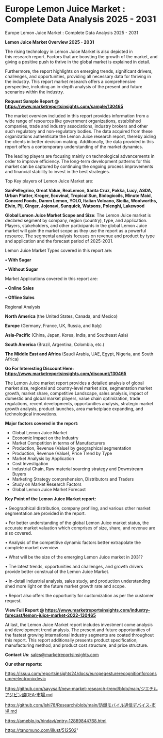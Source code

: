 # Europe Lemon Juice Market : Complete Data Analysis 2025 - 2031
 Europe Lemon Juice Market : Complete Data Analysis 2025 - 2031

<Strong> Lemon Juice Market Overview 2025 - 2031</strong>

The rising technology in Lemon Juice Market is also depicted in this research report. Factors that are boosting the growth of the market, and giving a positive push to thrive in the global market is explained in detail.

Furthermore, the report highlights on emerging trends, significant drivers, challenges, and opportunities, providing all necessary data for thriving in the industry. This report market research offers a comprehensive perspective, including an in-depth analysis of the present and future scenarios within the industry.

<strong>Request Sample Report @ <a href=https://www.marketreportsinsights.com/sample/130465>https://www.marketreportsinsights.com/sample/130465</a></strong>

The market overview included in this report provides information from a wide range of resources like government organizations, established companies, trade and industry associations, industry brokers and other such regulatory and non-regulatory bodies. The data acquired from these organizations authenticate the Lemon Juice research report, thereby aiding the clients in better decision making. Additionally, the data provided in this report offers a contemporary understanding of the market dynamics.

The leading players are focusing mainly on technological advancements in order to improve efficiency. The long-term development patterns for this market can be captured by continuing the ongoing process improvements and financial stability to invest in the best strategies.

Top Key players of Lemon Juice Market are:

<strong>SanPellegrino, Great Value, ReaLemon, Santa Cruz, Pokka, Lucy, ASDA, Urban Platter, Kroger, Ecovinal, Tropical Sun, Biologicoils, Minute Maid, Concord Foods, Damm Lemon, YOLO, Italian Volcano, Sicilia, Woolworths, Elvin, Plj, Ginger, Jojonavi, Sunquick, Watsons, Polenghi, Lakewood</strong>

<strong><b>Global Lemon Juice Market Scope and Size:</b></strong>
The Lemon Juice market is declared segment by company, region (country), type, and application. Players, stakeholders, and other participants in the global Lemon Juice market will gain the market scope as they use the report as a powerful resource. The segmental analysis focuses on revenue and product by type and application and the forecast period of 2025-2031.

Lemon Juice Market Types covered in this report are:

<strong>• With Sugar

• Without Sugar</strong>

Market Applications covered in this report are:

<strong>• Online Sales

• Offline Sales</strong> 

Regional Analysis

<strong>North America</strong> (the United States, Canada, and Mexico)

<strong>Europe</strong> (Germany, France, UK, Russia, and Italy)

<strong>Asia-Pacific</strong> (China, Japan, Korea, India, and Southeast Asia)

<strong>South America</strong> (Brazil, Argentina, Colombia, etc.)

<strong>The Middle East and Africa</strong> (Saudi Arabia, UAE, Egypt, Nigeria, and South Africa)

<strong>Go For Interesting Discount Here: <a href=https://www.marketreportsinsights.com/discount/130465>https://www.marketreportsinsights.com/discount/130465</a></strong>

The Lemon Juice market report provides a detailed analysis of global market size, regional and country-level market size, segmentation market growth, market share, competitive Landscape, sales analysis, impact of domestic and global market players, value chain optimization, trade regulations, recent developments, opportunities analysis, strategic market growth analysis, product launches, area marketplace expanding, and technological innovations.

<strong><b>Major factors covered in the report:</b></strong>
<ul>
  <li>Global Lemon Juice Market </li>
  <li>Economic Impact on the Industry</li>
  <li>Market Competition in terms of Manufacturers</li>
  <li>Production, Revenue (Value) by geographical segmentation</li>
  <li>Production, Revenue (Value), Price Trend by Type</li>
  <li>Market Analysis by Application</li>
  <li>Cost Investigation</li>
  <li>Industrial Chain, Raw material sourcing strategy and Downstream Buyers</li>
  <li>Marketing Strategy comprehension, Distributors and Traders</li>
  <li>Study on Market Research Factors</li>
  <li>Global Lemon Juice Market Forecast</li>
</ul>

<strong><b>Key Point of the Lemon Juice Market report:</b></strong>

• Geographical distribution, company profiling, and various other market segmentation are provided in the report.

• For better understanding of the global Lemon Juice market status, the accurate market valuation which comprises of size, share, and revenue are also covered.

• Analysis of the competitive dynamic factors better extrapolate the complete market overview

• What will be the size of the emerging Lemon Juice market in 2031?

• The latest trends, opportunities and challenges, and growth drivers provide better construal of the Lemon Juice Market.

• In-detail industrial analysis, sales study, and production understanding shed more light on the future market growth rate and scope.

• Report also offers the opportunity for customization as per the customer request.

<strong><b>View Full Report @ <a href=https://www.marketreportsinsights.com/industry-forecast/lemon-juice-market-2022-130465>https://www.marketreportsinsights.com/industry-forecast/lemon-juice-market-2022-130465</a></b></strong>


At last, the Lemon Juice Market report includes investment come analysis and development trend analysis. The present and future opportunities of the fastest growing international industry segments are coated throughout this report. This report additionally presents product specification, manufacturing method, and product cost structure, and price structure.

<strong>Contact Us:</strong>
sales@marketreportsinsights.com

<strong>Our other reports:</strong>

<a href=https://issuu.com/reportsinsights24/docs/europegesturerecognitionforconsumerelectronicdevic>https://issuu.com/reportsinsights24/docs/europegesturerecognitionforconsumerelectronicdevic</a>

<a href=https://github.com/sayysaif/new-market-research-trend/blob/main/ジエチルアジピン酸DEA-市場.md>https://github.com/sayysaif/new-market-research-trend/blob/main/ジエチルアジピン酸DEA-市場.md</a>

<a href=https://github.com/Ishi78/Research/blob/main/防爆モバイル通信デバイス-市場.md>https://github.com/Ishi78/Research/blob/main/防爆モバイル通信デバイス-市場.md</a>

<a href=https://ameblo.jp/hindavi/entry-12889844768.html>https://ameblo.jp/hindavi/entry-12889844768.html</a>

<a href=https://tanomuno.com/illust/512502>https://tanomuno.com/illust/512502</a>"
